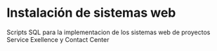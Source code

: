 # Instalación de sistemas web

Scripts SQL para la implementacion de los sistemas web de proyectos Service Exellence y Contact Center